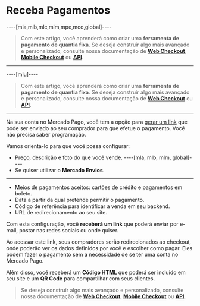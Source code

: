 # Receba Pagamentos


----[mla,mlb,mlc,mlm,mpe,mco,global]----
> Com este artigo, você aprenderá como criar uma **ferramenta de pagamento de quantia fixa**. Se deseja construir algo mais avançado e personalizado, consulte nossa documentação de **[Web Checkout](/guides/payments/web-checkout/introduction.es.md)**, **[Mobile Checkout](/guides/payments/mobile-checkout/introduction.es.md)** ou **[API](/guides/payments/api/introduction.es.md)**.
------------

----[mlu]----
> Com este artigo, você aprenderá como criar uma **ferramenta de pagamento de quantia fixa**. Se deseja construir algo mais avançado e personalizado, consulte nossa documentação de **[Web Checkout](/guides/payments/web-checkout/introduction.es.md)** ou **[API](/guides/payments/api/introduction.es.md)**.
------------

Na sua conta no Mercado Pago, você tem a opção para [gerar um link](https://www.mercadopago.com.ar/tools/create) que pode ser enviado ao seu comprador para que efetue o pagamento. Você não precisa saber programação.

Vamos orientá-lo para que você possa configurar:
*	Preço, descrição e foto do que você vende.
----[mla, mlb, mlm, global]----
*	Se quiser utilizar o **Mercado Envios**.
------------
*	Meios de pagamentos aceitos: cartões de crédito e pagamentos em boleto.
*	Data a partir da qual pretende permitir o pagamento.
*	Código de referência para identificar a venda em seu backend.
*	URL de redirecionamento ao seu site.

Com esta configuração, você **receberá um link** que poderá enviar por e-mail, postar nas redes sociais ou onde quiser.

Ao acessar este link, seus compradores serão redirecionados ao checkout, onde poderão ver os dados definidos por você e escolher como pagar. Eles podem fazer o pagamento sem a necessidade de se ter uma conta no Mercado Pago.

Além disso, você receberá um **Código HTML** que poderá ser incluído em seu site e um **QR Code** para compartilhar com seus clientes.

>Se deseja construir algo mais avançado e personalizado, consulte nossa documentação de **[Web Checkout](/guides/payments/web-checkout/introduction.pt.md)**, **[Mobile Checkout](/guides/payments/mobile-checkout/introduction.pt.md)** ou **[API](/guides/payments/api/introduction.pt.md)**.
